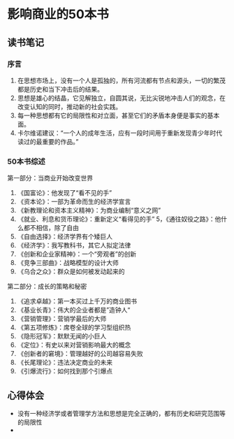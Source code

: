 # 影响商业的50本书
## 读书笔记
### 序言

1. 在思想市场上，没有一个人是孤独的，所有河流都有节点和源头，一切的繁茂都是历史和当下冲击后的结果。
2. 思想是雄心的结晶，它见解独立，自圆其说，无比尖锐地冲击人们的观念，在改变认知的同时，推动新的社会实践。
3. 每一种思想都有它的局限性和对立面，甚至它们的矛盾本身便是事实的基本面。
4. 卡尔维诺建议：“一个人的成年生活，应有一段时间用于重新发现青少年时代读过的最重要的作品。”


### 50本书综述
第一部分：当商业开始改变世界
1. 《国富论》：他发现了“看不见的手”
2. 《资本论》：一部为革命而生的经济学宣言
3. 《新教理论和资本主义精神》：为商业编制“意义之网”
4. 《就业、利息和货币理论》：重新定义“看得见的手”
5，《通往奴役之路》：他什么都不相信，除了自由
6. 《自由选择》：经济学界有个矮巨人
7. 《经济学》：我写教科书，其它人拟定法律
8. 《创新和企业家精神》：一个“旁观者”的创新
9. 《竞争三部曲》：战略模型的设计大师
10. 《乌合之众》：群众是如何被发动起来的

第二部分：成长的策略和秘密
1. 《追求卓越》：第一本买过上千万的商业图书
2. 《基业长青》：伟大的企业者都是”造钟人“
3. 《营销管理》：营销学最后的大师
4. 《第五项修炼》：席卷全球的学习型组织热
5. 《隐形冠军》：默默无闻的小巨人
6. 《定位》：有史以来对营销影响最大的概念
7. 《创新者的窘境》：管理越好的公司越容易失败
8. 《长尾理论》：违法决定商业的未来
9. 《引爆流行》：如何找到那个引爆点


## 心得体会
- 没有一种经济学或者管理学方法和思想是完全正确的，都有历史和研究范围等的局限性
- 